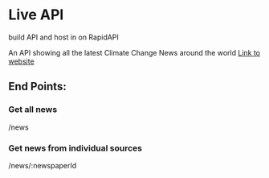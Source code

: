 # Live API
build API and host in on RapidAPI

An API showing all the latest Climate Change News around the world
[Link to website](https://climatechangeapicanada.herokuapp.com/)

## End Points: 
### Get all news
/news

### Get news from individual sources
/news/:newspaperId